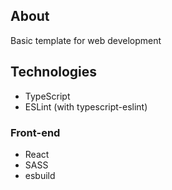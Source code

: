## About

Basic template for web development 

## Technologies

- TypeScript
- ESLint (with typescript-eslint)

### Front-end

- React
- SASS
- esbuild

